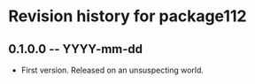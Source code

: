 # Revision history for package112

## 0.1.0.0 -- YYYY-mm-dd

* First version. Released on an unsuspecting world.
